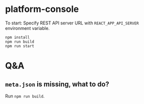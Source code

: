 # platform-console

To start:
Specify REST API server URL with `REACT_APP_API_SERVER` environment variable.

```
npm install
npm run build
npm run start
```

# Q&A

## `meta.json` is missing, what to do?
Run `npm run build`.

<!-- TODO: move this to the main README.md and CONTRIBUTING.md -->